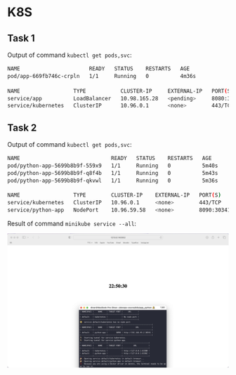 # K8S

## Task 1

Output of command `kubectl get pods,svc`:

```bash
NAME                      READY   STATUS    RESTARTS   AGE
pod/app-669fb746c-crpln   1/1     Running   0          4m36s

NAME                 TYPE           CLUSTER-IP     EXTERNAL-IP   PORT(S)          AGE
service/app          LoadBalancer   10.98.165.28   <pending>     8080:30341/TCP   2m6s
service/kubernetes   ClusterIP      10.96.0.1      <none>        443/TCP          10m
```

## Task 2

Output of command `kubectl get pods,svc`:

```bash
NAME                             READY   STATUS    RESTARTS   AGE
pod/python-app-5699b8b9f-559x9   1/1     Running   0          5m40s
pod/python-app-5699b8b9f-q8f4b   1/1     Running   0          5m43s
pod/python-app-5699b8b9f-qkvwl   1/1     Running   0          5m36s

NAME                 TYPE        CLUSTER-IP    EXTERNAL-IP   PORT(S)          AGE
service/kubernetes   ClusterIP   10.96.0.1     <none>        443/TCP          29m
service/python-app   NodePort    10.96.59.58   <none>        8090:30341/TCP   9m59s
```

Result of command `minikube service --all`:

![minikube](assets/minikube.jpeg)

